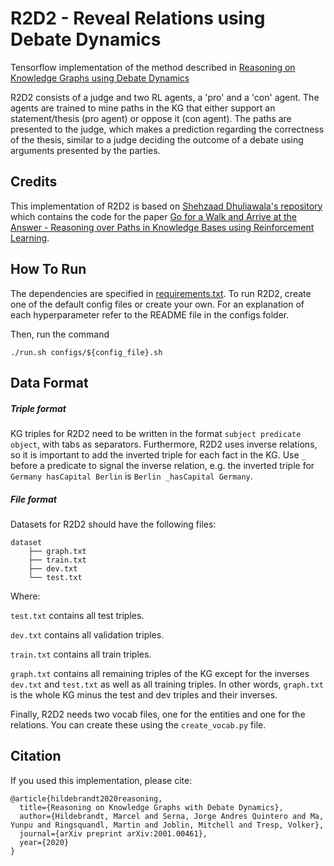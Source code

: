 # R2D2 - Reveal Relations using Debate Dynamics

Tensorflow implementation of the method described in [Reasoning on Knowledge Graphs using Debate Dynamics](https://arxiv.org/abs/2001.00461)

R2D2 consists of a judge and two RL agents, a 'pro' and a 'con' agent. The agents are trained to mine paths in the KG that
either support an statement/thesis (pro agent) or oppose it (con agent). The paths are presented to the judge, which makes a 
prediction regarding the correctness of the thesis, similar to a judge deciding the outcome of a debate using arguments
presented by the parties.

<h2> Credits</h2>

This implementation of R2D2 is based on [Shehzaad Dhuliawala's repository](https://github.com/shehzaadzd/MINERVA) which contains the code for the paper [Go for a Walk and Arrive at the Answer - Reasoning over Paths in Knowledge Bases using Reinforcement Learning](https://arxiv.org/abs/1711.05851). 

<h2> How To Run </h2>

The dependencies are specified in [requirements.txt](requirements.txt). To run R2D2, create one of the default config files or create your own. For an explanation of each hyperparameter refer
to the README file in the configs folder. 

Then, run the command
```
./run.sh configs/${config_file}.sh
```


<h2> Data Format </h2>

<h5> Triple format </h5>

KG triples for R2D2 need to be written in the format ```subject predicate object```,
with tabs as separators. Furthermore, R2D2 uses inverse relations, so it is important to add the inverted triple for each
fact in the KG. Use  ```_``` before a predicate to signal the inverse relation, e.g. the inverted triple for
```Germany hasCapital Berlin``` is ```Berlin _hasCapital Germany```.

<h5> File format </h5>

Datasets for R2D2 should have the following files:
```
dataset
    ├── graph.txt
    ├── train.txt
    ├── dev.txt
    └── test.txt
```

Where:

```test.txt``` contains all test triples.

```dev.txt``` contains all validation triples.

```train.txt``` contains all train triples.

```graph.txt``` contains all remaining triples of the KG except for the inverses ```dev.txt``` and ```test.txt``` 
as well as all training triples. In other words, ```graph.txt``` is the whole KG minus the test and dev triples and their inverses. 
   
Finally, R2D2 needs two vocab files, one for the entities and one for the relations. You can create these using the 
```create_vocab.py``` file.

<h2> Citation </h2>

If you used this implementation, please cite:
```
@article{hildebrandt2020reasoning,
  title={Reasoning on Knowledge Graphs with Debate Dynamics},
  author={Hildebrandt, Marcel and Serna, Jorge Andres Quintero and Ma, Yunpu and Ringsquandl, Martin and Joblin, Mitchell and Tresp, Volker},
  journal={arXiv preprint arXiv:2001.00461},
  year={2020}
}
```

